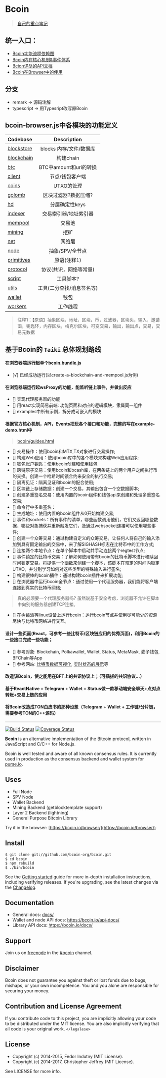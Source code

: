 # Bcoin

> [自己的重点笔记](https://github.com/stevekeol/marktext-articles/blob/master/bcoin%E7%9A%84%E6%B2%89%E8%BF%B7%E4%B9%8B%E8%B7%AF.md)

## 统一入口：

+ [Bcoin功能流程依赖图](https://www.processon.com/diagraming/5fa3cc56e0b34d7a1a9803d3)
+ [Bcoin内在核心机制&事件体系](https://bcoin.io/guides/events.html)
+ [Bcion详尽的API文档](https://bcoin.io/api-docs/index.html#bcoin-client-requests)
+ [Bcoin在Browser中的使用](https://bcoin.io/guides/browser)

## 分支

- remark -> 源码注解
- typescript -> 用Typesript改写原Bcoin


## bcoin-browser.js中各模块的功能定义

|           Codebase             |      Description       |
| :----------------------------- | :-------------------:  |
| [blockstore](blockstore)       |  blocks 内存/文件/数据库 |
| [blockchain](blockchain)       |  构建chain             |
| [btc](btc)                     |  BTC中amount和uri的转换 |
| [client](client)               |  节点/钱包客户端        |
| [coins](coins)                 |  UTXO的管理             |
| [golomb](golomb)               |  区块过滤器?数据压缩?    |
| [hd](hd)                       |  分层确定性keys         |
| [indexer](indexer)             |  交易索引器/地址索引器    |
| [mempool](mempool)             |  交易池                |
| [mining](mining)               |  挖矿                  |
| [net](net)                     |  网络层                 |
| [node](node)                   |  抽象/SPV/全节点        |
| [primitives](primitives)       |  原语(注释1)           |
| [protocol](protocol)           |  协议(共识，网络等常量)  |
| [script](script)               |  工具脚本?              |
| [utils](utils)                 |  工具(二分查找/消息签名等) |
| [wallet](wallet)               |  钱包                   |
| [workers](workers)             |  工作线程               |

> 注释1：【原语】抽象区块，地址，区块，币，过滤器，区块头，输入，邀请函，钥匙环，内存区块，梅克尔区块，可变交易，输出，输出点，交易，交易元数据

## 基于Bcoin的 `Taiki` 总体规划路线

#### 在浏览器端运行起单个bcoin.bundle.js
  - [√] 已经成功运行(以create-a-blockchain-and-mempool.js为例)

#### 在浏览器端运行起wsProxy的功能，能监听链上事件，并做出反应
  - [] 实现代理服务器的功能
  - [] 用react实现简易前端: 功能页面和对应的逻辑模块，隶属同一组件
  - [] examples中所有示例，拆分成可嵌入的模块

#### 根据官方核心机制，API，Events把玩各个接口和功能，完整的写在example-demo.html中
  > [bcoin/guides.html](https://bcoin.io/guides.html)
  - [] 交易操作：使用bcoin和MTX,TX对象进行交易操作;
  - [] 构建Web应用：使用bcoin库中的各个模块来构建Web应用程序;
  - [] 钱包账户钥匙：使用bcoin创建和使用钱包
  - [] 跨链原子交易：使用bcoin和bcash库，在两条链上的两个用户之间执行币的交换。创建一个哈希时间锁合约来安全的执行交易;
  - [] 隔离见证：隔离见证和bcoin的配合使用;
  - [] 区块链上存储数据：创建一个交易，其输出包含一个空数据脚本;
  - [] 创建多重签名交易：使用内置的bcoin组件和钱包api来创建和处理多重签名交易;
  - [] 命令行中多重签名：
  - [] 生成地址：使用内置的bcoin组件从0开始构建交易;
  - [] 事件和sockets：所有事件的清单，哪些函数调用他们，它们又返回哪些数据，哪些对象捕获并重新触发它们，及通过websocket连接可以使用哪些事件;
  - [] 创建一个众筹交易：通过构建自定义的众筹交易，让任何人将自己的输入添加到具有固定输出的交易中，来了解SIGHASH标志在比特币中的工作方式;
  - [] 连接两个本地节点：在单个脚本中启动并手动连接两个regtest节点;
  - [] 事件锁定的比特币交易：了解如何使用带有bcoin的比特币脚本进行和赎回时间锁定交易。将提供一个函数来创建一个脚本，该脚本在预定的时间内锁定UTXO，并分别学习如何对这些类型的特殊输入进行签名;
  - [] 构建很棒的bcoin插件：通过构建bcoin插件来扩展功能;
  - [] 在浏览器中运行bcoin全节点：通过使用一个代理服务器，我们能将客户端连接到真实的比特币网络;
  > 真的必须要一个代理服务器吗? 虽然说基于安全考虑，浏览器不允许在脚本中向别的服务器创建TCP连接。
  - [] 在树莓派等linux设备上运行bcoin：运行bcoin节点并使用尽可能少的资源尽快与比特币网络进行交互。

#### 设计一些页面(React，可参考一些比特币/区块链应用的优秀页面)，利用Bcoin的一些接口完成一些功能；
  - [] 参考对象: Blockchain, Polkawallet, Wallet, Status, MetaMask, 麦子钱包, BFChain等App
  - [] 参考网站: [比特币数据可视化](https://bitcoinvisuals.com/), [实时状态的展示](https://mempool.space/zh/)等

#### 改造该Bcoin，使之能用在BFT上的共识协议上；（可插拔的共识协议...）

#### 基于ReactNative + Telegram + Wallet + Status做一款移动端安全聊天+点对点转账+交易上链的应用

#### 将Bcoin改造成TON白皮书的那种设想（Telegram + Wallet + 工作链/分片链，需要参考TON的C++源码）

------------------------------------------------------------------

[![Build Status][circleci-status-img]][circleci-status-url]
[![Coverage Status][coverage-status-img]][coverage-status-url]

**Bcoin** is an alternative implementation of the Bitcoin protocol, written in
JavaScript and C/C++ for Node.js.

Bcoin is well tested and aware of all known consensus rules. It is currently
used in production as the consensus backend and wallet system for
[purse.io][purse].

## Uses

- Full Node
- SPV Node
- Wallet Backend
- Mining Backend (getblocktemplate support)
- Layer 2 Backend (lightning)
- General Purpose Bitcoin Library

Try it in the browser: [https://bcoin.io/browser/](https://bcoin.io/browser/)

## Install

```
$ git clone git://github.com/bcoin-org/bcoin.git
$ cd bcoin
$ npm rebuild
$ ./bin/bcoin
```

See the [Getting started][guide] guide for more in-depth installation
instructions, including verifying releases. If you're upgrading, see the
latest changes via the [Changelog][changelog].

## Documentation

- General docs: [docs/](docs/README.md)
- Wallet and node API docs: https://bcoin.io/api-docs/
- Library API docs: https://bcoin.io/docs/

## Support

Join us on [freenode][freenode] in the [#bcoin][irc] channel.

## Disclaimer

Bcoin does not guarantee you against theft or lost funds due to bugs, mishaps,
or your own incompetence. You and you alone are responsible for securing your
money.

## Contribution and License Agreement

If you contribute code to this project, you are implicitly allowing your code
to be distributed under the MIT license. You are also implicitly verifying that
all code is your original work. `</legalese>`

## License

- Copyright (c) 2014-2015, Fedor Indutny (MIT License).
- Copyright (c) 2014-2017, Christopher Jeffrey (MIT License).

See LICENSE for more info.

[purse]: https://purse.io
[guide]: docs/getting-started.md
[freenode]: https://freenode.net/
[irc]: irc://irc.freenode.net/bcoin
[changelog]: CHANGELOG.md

[coverage-status-img]: https://codecov.io/gh/bcoin-org/bcoin/badge.svg?branch=master
[coverage-status-url]: https://codecov.io/gh/bcoin-org/bcoin?branch=master
[circleci-status-img]: https://circleci.com/gh/bcoin-org/bcoin/tree/master.svg?style=shield
[circleci-status-url]: https://circleci.com/gh/bcoin-org/bcoin/tree/master
